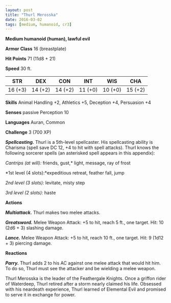 ```yaml
---
layout: post
title: "Thurl Merosska"
date: 2016-03-02
tags: [medium, humanoid, cr3]
---
```


**Medium humanoid (human), lawful evil**

**Armor Class** 16 (breastplate)

**Hit Points** 71 (11d8 + 21)

**Speed** 30 ft.

|   STR   |   DEX   |   CON   |   INT   |   WIS   |   CHA   |
|:-----:|:-----:|:-----:|:-----:|:-----:|:-----:|
| 16 (+3) | 14 (+2) | 14 (+2) | 11 (+0) | 10 (+0) | 15 (+2) |

**Skills** Animal Handling +2, Athletics +5, Deception +4,
Persuasion +4

**Senses** passive Perception 10

**Languages** Auran, Common

**Challenge** 3 (700 XP)

***Spellcasting.*** Thurl is a 5th-level spellcaster. His spellcasting ability is Charisma (spell save DC 12, +4 to hit with spell attacks). Thurl knows the following sorcerer spells (an asterisked spell appears in this appendix):

*Cantrips (at will):* friends, gust,* light, message, ray of frost

*1st level (4 slots):*expeditious retreat, feather fall, jump

*2nd level (3 slots):* levitate, misty step

*3rd level (2 slots):* haste

**Actions**

***Multiattack.*** Thurl makes two melee attacks.

***Greatsword.*** Melee Weapon Attack: +5 to hit, reach 5 ft., one target. Hit: 10 (2d6 + 3) slashing damage.

***Lance.*** Melee Weapon Attack: +5 to hit, reach 10 ft., one target. Hit: 9 (1d12 + 3) piercing damage.

**Reactions**

***Parry.*** Thurl adds 2 to his AC against one melee attack that would hit him. To do so, Thurl must see the attacker and be wielding a melee weapon.

Thurl Merosska is the leader of the Feathergale Knights. Once a griffon rider of Waterdeep, Thurl retired after a storm nearly claimed his life. Obsessed with his neardeath experience, Thurl learned of Elemental Evil and promised to serve it in exchange for power.
